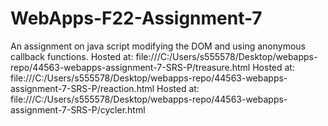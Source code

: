 # WebApps-F22-Assignment-7
An assignment on java script modifying the DOM and using anonymous callback functions.
Hosted at: file:///C:/Users/s555578/Desktop/webapps-repo/44563-webapps-assignment-7-SRS-P/treasure.html
Hosted at: file:///C:/Users/s555578/Desktop/webapps-repo/44563-webapps-assignment-7-SRS-P/reaction.html
Hosted at: file:///C:/Users/s555578/Desktop/webapps-repo/44563-webapps-assignment-7-SRS-P/cycler.html
